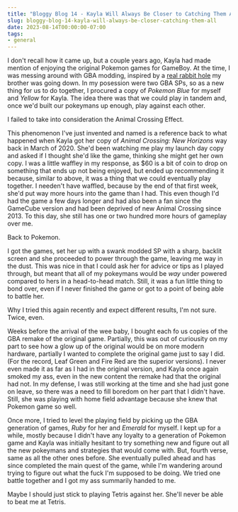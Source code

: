 ```yaml
---
title: "Bloggy Blog 14 - Kayla Will Always Be Closer to Catching Them All"
slug: bloggy-blog-14-kayla-will-always-be-closer-catching-them-all
date: 2023-08-14T00:00:00-07:00
tags:
- general
---
```

I don't recall how it came up, but a couple years ago, Kayla had made mention of enjoying the original Pokemon games for GameBoy. At the time, I was messing around with GBA modding, inspired by a [real rabbit hole](https://www.instagram.com/froggocustoms/?hl=en) my brother was going down. In my posession were two GBA SPs, so as a new thing for us to do together, I procured a copy of _Pokemon Blue_ for myself and _Yellow_ for Kayla. The idea there was that we could play in tandem and, once we'd built our pokeymans up enough, play against each other.

I failed to take into consideration the Animal Crossing Effect.

This phenomenon I've just invented and named is a reference back to what happened when Kayla got her copy of _Animal Crossing: New Horizons_ way back in March of 2020. She'd been watching me play my launch day copy and asked if I thought she'd like the game, thinking she might get her own copy. I was a little waffley in my response, as $60 is a bit of coin to drop on something that ends up not being enjoyed, but ended up recommending it because, similar to above, it was a thing that we could eventually play together. I needen't have waffled, because by the end of that first week, she'd put way more hours into the game than I had. This even though I'd had the game a few days longer and had also been a fan since the GameCube version and had been deprived of new Animal Crossing since 2013. To this day, she still has one or two hundred more hours of gameplay over me.

Back to Pokemon.

I got the games, set her up with a swank modded SP with a sharp, backlit screen and she proceeded to power through the game, leaving me way in the dust. This was nice in that I could ask her for advice or tips as I played through, but meant that all of my pokeymans would be _way_ under powered compared to hers in a head-to-head match. Still, it was a fun little thing to bond over, even if I never finished the game or got to a point of being able to battle her.

Why I tried this again recently and expect different results, I'm not sure. Twice, even.

Weeks before the arrival of the wee baby, I bought each fo us copies of the GBA remake of the original game. Partially, this was out of curiousity on my part to see how a glow up of the original would be on more modern hardware, partially I wanted to complete the original game just to say I did. (For the record, Leaf Green and Fire Red are the superior versions). I never even made it as far as I had in the original version, and Kayla once again smoked my ass, even in the new content the remake had that the original had not. In my defense, I was still working at the time and she had just gone on leave, so there was a need to fill boredom on her part that I didn't have. Still, she was playing with home field advantage because she knew that Pokemon game so well.

Once more, I tried to level the playing field by picking up the GBA generation of games, _Ruby_ for her and _Emerald_ for myself. I kept up for a while, mostly because I didn't have any loyalty to a generation of Pokemon game and Kayla was initially hesitant to try something new and figure out all the new pokeymans and strategies that would come with. But, fourth verse, same as all the other ones before. She eventually pulled ahead and has since completed the main quest of the game, while I'm wandering around trying to figure out what the fuck I'm supposed to be doing. We tried one battle together and I got my ass summarily handed to me.

Maybe I should just stick to playing Tetris against her. She'll never be able to beat me at Tetris.
